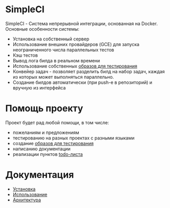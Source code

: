 # SimpleCI


SimpleCI - Система непрерывной интеграции, основанная на Docker. Основные особенности системы:
- Установка на собственный сервер
- Использование внешних провайдеров (GCE) для запуска неограниченного числа параллельных тестов
- Кэш тестов
- Вывод лога билда в реальном времени
- Использование собственных [образов для тестирования](https://github.com/simpleci/simpleci/wiki/Testing-Images)
- Конвейер задач - позволяет разделить билд на набор задач, каждая из которых может выполняться параллельно.
- Создание билдов автоматически (при push-е в репозиторий) и вручную из интерфейса

# Помощь проекту
Проект будет рад любой помощи, в том числе:
- пожеланиям и предложениям
- тестированию на разных проектах с разными языками
- создание [образов для тестирования](https://github.com/simpleci/simpleci/wiki/Testing-Images)
- написанию документации
- реализации пунктов [todo-листа](https://github.com/simpleci/simpleci/wiki/Todo)

# Документация

- [Установка](https://github.com/simpleci/simpleci/wiki/Install)
- [Использование](https://github.com/simpleci/simpleci/wiki/Config)   
- [Архитектура](https://github.com/simpleci/simpleci/wiki/Architecture)


